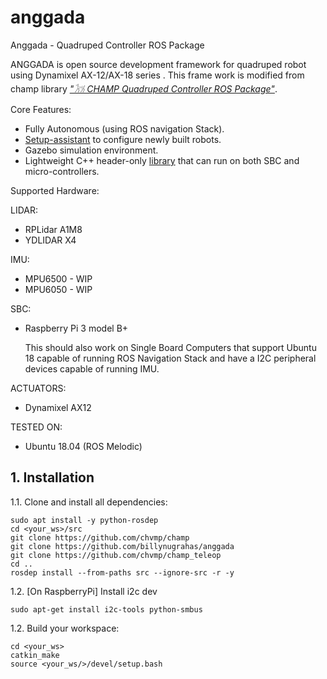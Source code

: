 # anggada
Anggada - Quadruped Controller ROS Package


ANGGADA is open source development framework for quadruped robot using Dynamixel AX-12/AX-18 series . This frame work is modified from champ library [*"𓃡 CHAMP Quadruped Controller ROS Package"*](https://github.com/chvmp/champ).

Core Features:
- Fully Autonomous (using ROS navigation Stack).
- [Setup-assistant](https://github.com/chvmp/champ_setup_assistant) to configure newly built robots.
- Gazebo simulation environment.
- Lightweight C++ header-only [library](https://github.com/chvmp/libchamp) that can run on both SBC and micro-controllers.

Supported Hardware:

LIDAR:
- RPLidar A1M8
- YDLIDAR X4

IMU:
- MPU6500 - WIP
- MPU6050 - WIP

SBC:
- Raspberry Pi 3 model B+

    This should also work on Single Board Computers that support Ubuntu 18 capable of running ROS Navigation Stack and have a I2C peripheral devices capable of running IMU.

ACTUATORS:
- Dynamixel AX12

TESTED ON:
- Ubuntu 18.04 (ROS Melodic)

## 1. Installation

1.1. Clone and install all dependencies:

    sudo apt install -y python-rosdep
    cd <your_ws>/src
    git clone https://github.com/chvmp/champ
    git clone https://github.com/billynugrahas/anggada
    git clone https://github.com/chvmp/champ_teleop
    cd ..
    rosdep install --from-paths src --ignore-src -r -y
    
    

1.2. [On RaspberryPi] Install i2c dev

    sudo apt-get install i2c-tools python-smbus
    
    
1.2. Build your workspace:

    cd <your_ws>
    catkin_make
    source <your_ws/>/devel/setup.bash
    

